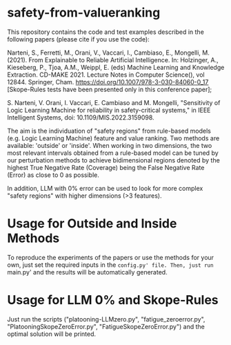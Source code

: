 # safety-from-valueranking
This repository contains the code and test examples described in the following papers (please cite if you use the code):

Narteni, S., Ferretti, M., Orani, V., Vaccari, I., Cambiaso, E., Mongelli, M. (2021). From Explainable to Reliable Artificial Intelligence. In: Holzinger, A., Kieseberg, P., Tjoa, A.M., Weippl, E. (eds) Machine Learning and Knowledge Extraction. CD-MAKE 2021. Lecture Notes in Computer Science(), vol 12844. Springer, Cham. https://doi.org/10.1007/978-3-030-84060-0_17 [Skope-Rules tests have been presented only in this conference paper];

S. Narteni, V. Orani, I. Vaccari, E. Cambiaso and M. Mongelli, "Sensitivity of Logic Learning Machine for reliability in safety-critical systems," in IEEE Intelligent Systems, doi: 10.1109/MIS.2022.3159098.



The aim is the individuation of "safety regions" from rule-based models (e.g. Logic Learning Machine) feature and value ranking. 
Two methods are available: 'outside' or 'inside'.
When working in two dimensions, the two most relevant intervals obtained from a rule-based model can be tuned by our perturbation methods to achieve bidimensional regions denoted by the highest True Negative Rate (Coverage) being the False Negative Rate (Error) as close to 0 as possible.

In addition, LLM with 0% error can be used to look for more complex "safety regions" with higher dimensions (>3 features).
# Usage for Outside and Inside Methods

To reproduce the experiments of the papers or use the methods for your own, just set the required inputs in the `config.py' file. Then, just run `main.py' and the results will be automatically generated.


# Usage for LLM 0% and Skope-Rules

Just run the scripts ("platooning-LLMzero.py", "fatigue_zeroerror.py", "PlatooningSkopeZeroError.py", "FatigueSkopeZeroError.py") and the optimal solution will be printed.
